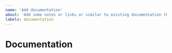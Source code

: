 ```yaml
---
name: 'Add documentation'
about: 'Add some notes or links or similar to existing documentation (README, Wiki, ...)'
labels: documentation
---
```

# Documentation

